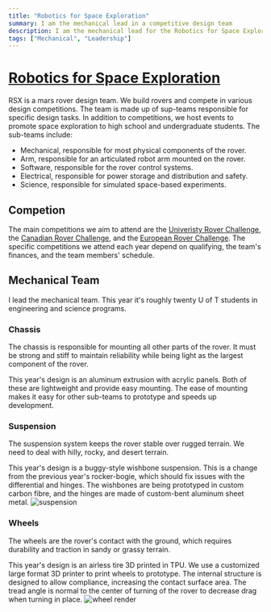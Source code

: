 ```yaml
---
title: "Robotics for Space Exploration"
summary: I am the mechanical lead in a competitive design team
description: I am the mechanical lead for the Robotics for Space Exploration competitive design team
tags: ["Mechanical", "Leadership"]
---
```


# [Robotics for Space Exploration](https://rsx.skule.ca)

RSX is a mars rover design team. We build rovers and compete in various design competitions. The team is made up of sup-teams responsible for specific design tasks. In addition to competitions, we host events to promote space exploration to high school and undergraduate students. The sub-teams include:

- Mechanical, responsible for most physical components of the rover.
- Arm, responsible for an articulated robot arm mounted on the rover.
- Software, responsible for the rover control systems.
- Electrical, responsible for power storage and distribution and safety.
- Science, responsible for simulated space-based experiments.

## Competion

The main competitions we aim to attend are the [Univeristy Rover Challenge](https://urc.marssociety.org/), the [Canadian Rover Challenge](https://circ.cstag.ca/), and the [European Rover Challenge](https://roverchallenge.eu/en/main-page/). The specific competitions we attend each year depend on qualifying, the team's finances, and the team members' schedule.

## Mechanical Team

I lead the mechanical team. This year it's roughly twenty U of T students in engineering and science programs.

### Chassis

The chassis is responsible for mounting all other parts of the rover. It must be strong and stiff to maintain reliability while being light as the largest component of the rover.

This year's design is an aluminum extrusion with acrylic panels. Both of these are lightweight and provide easy mounting. The ease of mounting makes it easy for other sub-teams to prototype and speeds up development.

### Suspension

The suspension system keeps the rover stable over rugged terrain. We need to deal with hilly, rocky, and desert terrain.

This year's design is a buggy-style wishbone suspension. This is a change from the previous year's rocker-bogie, which should fix issues with the differential and hinges. The wishbones are being prototyped in custom carbon fibre, and the hinges are made of custom-bent aluminum sheet metal.
![suspension](/images/wishbone.jpg)

### Wheels

The wheels are the rover's contact with the ground, which requires durability and traction in sandy or grassy terrain.

This year's design is an airless tire 3D printed in TPU. We use a customized large format 3D printer to print wheels to prototype. The internal structure is designed to allow compliance, increasing the contact surface area. The tread angle is normal to the center of turning of the rover to decrease drag when turning in place.
![wheel render](/images/wheel.png)
